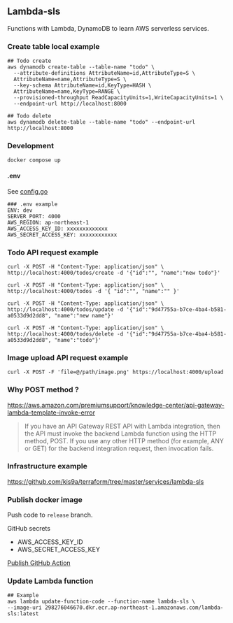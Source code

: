 ## Lambda-sls

Functions with Lambda, DynamoDB to learn AWS serverless services.

### Create table local example

```
## Todo create
aws dynamodb create-table --table-name "todo" \
  --attribute-definitions AttributeName=id,AttributeType=S \
  AttributeName=name,AttributeType=S \
  --key-schema AttributeName=id,KeyType=HASH \
  AttributeName=name,KeyType=RANGE \
  --provisioned-throughput ReadCapacityUnits=1,WriteCapacityUnits=1 \
  --endpoint-url http://localhost:8000

## Todo delete
aws dynamodb delete-table --table-name "todo" --endpoint-url http://localhost:8000
```

### Development

```
docker compose up
```

#### .env

See [config.go](config/config.go)

```
### .env example
ENV: dev
SERVER_PORT: 4000
AWS_REGION: ap-northeast-1
AWS_ACCESS_KEY_ID: xxxxxxxxxxxxx
AWS_SECRET_ACCESS_KEY: xxxxxxxxxxxx
```

### Todo API request example

```
curl -X POST -H "Content-Type: application/json" \
http://localhost:4000/todos/create -d '{"id":"", "name":"new todo"}'

curl -X POST -H "Content-Type: application/json" \
http://localhost:4000/todos -d '{ "id":"", "name":"" }'

curl -X POST -H "Content-Type: application/json" \
http://localhost:4000/todos/update -d '{"id":"9d47755a-b7ce-4ba4-b581-a0533d9d2dd8", "name":"new name"}'

curl -X POST -H "Content-Type: application/json" \
http://localhost:4000/todos/delete -d '{"id":"9d47755a-b7ce-4ba4-b581-a0533d9d2dd8", "name":"todo"}'
```

### Image upload API request example

```
curl -X POST -F 'file=@/path/image.png' https://localhost:4000/upload
```

### Why POST method ?

<https://aws.amazon.com/premiumsupport/knowledge-center/api-gateway-lambda-template-invoke-error>

> If you have an API Gateway REST API with Lambda integration, then the API must invoke the backend Lambda function using the HTTP method,
> POST. If you use any other HTTP method (for example, ANY or GET) for the backend integration request, then invocation fails.

### Infrastructure example

<https://github.com/kis9a/terraform/tree/master/services/lambda-sls>

### Publish docker image

Push code to `release` branch.

GitHub secrets

- AWS_ACCESS_KEY_ID
- AWS_SECRET_ACCESS_KEY

[Publish GitHub Action](.github/workflows/publish.yml)

### Update Lambda function

```
## Example
aws lambda update-function-code --function-name lambda-sls \
--image-uri 298276046670.dkr.ecr.ap-northeast-1.amazonaws.com/lambda-sls:latest
```
